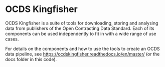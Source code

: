 # OCDS Kingfisher

OCDS Kingfisher is a suite of tools for downloading, storing and analysing data from publishers of the Open Contracting Data Standard. Each of its components can be used independently to fit in with a wide range of use cases. 

For details on the components and how to use the tools to create an OCDS data pipeline, see https://ocdskingfisher.readthedocs.io/en/master/ (or the docs folder in this code).
